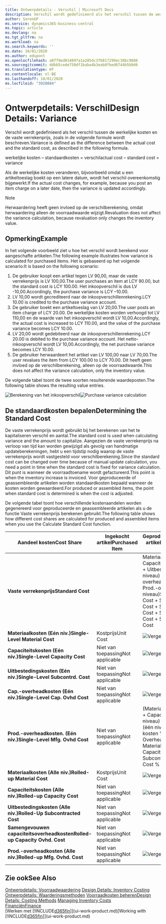 ```yaml
---
title: Ontwerpdetails - Verschil | Microsoft Docs
description: Verschil wordt gedefinieerd als het verschil tussen de werkelijke kosten en de vaste verrekenprijs, zoals in de volgende formule wordt beschreven.
author: SorenGP
ms.service: dynamics365-business-central
ms.topic: article
ms.devlang: na
ms.tgt_pltfrm: na
ms.workload: na
ms.search.keywords: ''
ms.date: 10/01/2020
ms.author: edupont
ms.openlocfilehash: a0ff9ed014897a1a285dc3f6817299ec38bc9886
ms.sourcegitcommit: ddbb5cede750df1baba4b3eab8fbed6744b5b9d6
ms.translationtype: HT
ms.contentlocale: nl-BE
ms.lasthandoff: 10/01/2020
ms.locfileid: "3920884"
---
```

# <a name="design-details-variance"></a><span data-ttu-id="8c753-103">Ontwerpdetails: Verschil</span><span class="sxs-lookup"><span data-stu-id="8c753-103">Design Details: Variance</span></span>
<span data-ttu-id="8c753-104">Verschil wordt gedefinieerd als het verschil tussen de werkelijke kosten en de vaste verrekenprijs, zoals in de volgende formule wordt beschreven.</span><span class="sxs-lookup"><span data-stu-id="8c753-104">Variance is defined as the difference between the actual cost and the standard cost, as described in the following formula.</span></span>  

 <span data-ttu-id="8c753-105">werkelijke kosten – standaardkosten = verschil</span><span class="sxs-lookup"><span data-stu-id="8c753-105">actual cost – standard cost = variance</span></span>  

 <span data-ttu-id="8c753-106">Als de werkelijke kosten veranderen, bijvoorbeeld omdat u een artikeltoeslag boekt op een latere datum, wordt het verschil overeenkomstig bijgewerkt.</span><span class="sxs-lookup"><span data-stu-id="8c753-106">If the actual cost changes, for example, because you post an item charge on a later date, then the variance is updated accordingly.</span></span>  

> [!NOTE]  
>  <span data-ttu-id="8c753-107">Herwaardering heeft geen invloed op de verschilberekening, omdat herwaardering alleen de voorraadwaarde wijzigt.</span><span class="sxs-lookup"><span data-stu-id="8c753-107">Revaluation does not affect the variance calculation, because revaluation only changes the inventory value.</span></span>  

## <a name="example"></a><span data-ttu-id="8c753-108">Opmerking</span><span class="sxs-lookup"><span data-stu-id="8c753-108">Example</span></span>  
 <span data-ttu-id="8c753-109">In het volgende voorbeeld ziet u hoe het verschil wordt berekend voor aangeschafte artikelen.</span><span class="sxs-lookup"><span data-stu-id="8c753-109">The following example illustrates how variance is calculated for purchased items.</span></span> <span data-ttu-id="8c753-110">Het is gebaseerd op het volgende scenario:</span><span class="sxs-lookup"><span data-stu-id="8c753-110">It is based on the following scenario:</span></span>  

1.  <span data-ttu-id="8c753-111">De gebruiker koopt een artikel tegen LV 90,00, maar de vaste verrekenprijs is LV 100,00.</span><span class="sxs-lookup"><span data-stu-id="8c753-111">The user purchases an item at LCY 90.00, but the standard cost is LCY 100.00.</span></span> <span data-ttu-id="8c753-112">Het inkoopverschil is dus LV -10,00.</span><span class="sxs-lookup"><span data-stu-id="8c753-112">Accordingly, the purchase variance is LCY –10.00.</span></span>  
2.  <span data-ttu-id="8c753-113">LV 10,00 wordt gecrediteerd naar de inkoopverschillenrekening.</span><span class="sxs-lookup"><span data-stu-id="8c753-113">LCY 10.00 is credited to the purchase variance account.</span></span>  
3.  <span data-ttu-id="8c753-114">De gebruiker boekt een artikeltoeslag van LV 20,00.</span><span class="sxs-lookup"><span data-stu-id="8c753-114">The user posts an item charge of LCY 20.00.</span></span> <span data-ttu-id="8c753-115">De werkelijke kosten worden verhoogd tot LV 110,00 en de waarde van het inkoopverschil wordt LV 10,00.</span><span class="sxs-lookup"><span data-stu-id="8c753-115">Accordingly, the actual cost is increased to LCY 110.00, and the value of the purchase variance becomes LCY 10.00.</span></span>  
4.  <span data-ttu-id="8c753-116">LV 20,00 wordt gedebiteerd naar de inkoopverschillenrekening.</span><span class="sxs-lookup"><span data-stu-id="8c753-116">LCY 20.00 is debited to the purchase variance account.</span></span> <span data-ttu-id="8c753-117">Het netto-inkoopverschil wordt LV 10,00.</span><span class="sxs-lookup"><span data-stu-id="8c753-117">Accordingly, the net purchase variance becomes LCY 10.00.</span></span>  
5.  <span data-ttu-id="8c753-118">De gebruiker herwaardeert het artikel van LV 100,00 naar LV 70,00.</span><span class="sxs-lookup"><span data-stu-id="8c753-118">The user revalues the item from LCY 100.00 to LCY 70.00.</span></span> <span data-ttu-id="8c753-119">Dit heeft geen invloed op de verschilberekening, alleen op de voorraadwaarde.</span><span class="sxs-lookup"><span data-stu-id="8c753-119">This does not affect the variance calculation, only the inventory value.</span></span>  

 <span data-ttu-id="8c753-120">De volgende tabel toont de twee soorten resulterende waardeposten.</span><span class="sxs-lookup"><span data-stu-id="8c753-120">The following table shows the resulting value entries.</span></span>  

 <span data-ttu-id="8c753-121">![Berekening van het inkoopverschil](media/design_details_inventory_costing_11_purchase_variance.png "Berekening van het inkoopverschil")</span><span class="sxs-lookup"><span data-stu-id="8c753-121">![Purchase variance calculation](media/design_details_inventory_costing_11_purchase_variance.png "Purchase variance calculation")</span></span>  

## <a name="determining-the-standard-cost"></a><span data-ttu-id="8c753-122">De standaardkosten bepalen</span><span class="sxs-lookup"><span data-stu-id="8c753-122">Determining the Standard Cost</span></span>  
 <span data-ttu-id="8c753-123">De vaste verrekenprijs wordt gebruikt bij het berekenen van het te kapitaliseren verschil en aantal.</span><span class="sxs-lookup"><span data-stu-id="8c753-123">The standard cost is used when calculating variance and the amount to capitalize.</span></span> <span data-ttu-id="8c753-124">Aangezien de vaste verrekenprijs na verloop van tijd kan worden gewijzigd als gevolg van handmatige updateberekeningen, hebt u een tijdstip nodig waarop de vaste verrekenprijs wordt vastgesteld voor verschilberekening.</span><span class="sxs-lookup"><span data-stu-id="8c753-124">Since the standard cost can be changed over time because of manual update calculation, you need a point in time when the standard cost is fixed for variance calculation.</span></span> <span data-ttu-id="8c753-125">Dit punt is wanneer de voorraadtoename wordt gefactureerd.</span><span class="sxs-lookup"><span data-stu-id="8c753-125">This point is when the inventory increase is invoiced.</span></span> <span data-ttu-id="8c753-126">Voor geproduceerde of geassembleerde artikelen worden standaardkosten bepaald wanneer de kosten worden gewaardeerd.</span><span class="sxs-lookup"><span data-stu-id="8c753-126">For produced or assembled items, the point when standard cost is determined is when the cost is adjusted.</span></span>  

 <span data-ttu-id="8c753-127">De volgende tabel toont hoe verschillende kostenaandelen worden gegenereerd voor geproduceerde en geassembleerde artikelen als u de functie Vaste verrekenprijs berekenen gebruikt.</span><span class="sxs-lookup"><span data-stu-id="8c753-127">The following table shows how different cost shares are calculated for produced and assembled items when you use the Calculate Standard Cost function.</span></span>  

|<span data-ttu-id="8c753-128">Aandeel kosten</span><span class="sxs-lookup"><span data-stu-id="8c753-128">Cost Share</span></span>|<span data-ttu-id="8c753-129">Ingekocht artikel</span><span class="sxs-lookup"><span data-stu-id="8c753-129">Purchased Item</span></span>|<span data-ttu-id="8c753-130">Geproduceerd/geassembleerd artikel</span><span class="sxs-lookup"><span data-stu-id="8c753-130">Produced/Assembled Item</span></span>|  
|----------------|--------------------|------------------------------|  
|<span data-ttu-id="8c753-131">**Vaste verrekenprijs**</span><span class="sxs-lookup"><span data-stu-id="8c753-131">**Standard Cost**</span></span>||<span data-ttu-id="8c753-132">Materiaalkosten (één niveau) + Capaciteitskosten (één niveau) + Uitbestedingskosten (één niveau) + Cap.-overheadkosten (één niveau) + Prod.-overheadkosten (één niveau)</span><span class="sxs-lookup"><span data-stu-id="8c753-132">Single-Level Material Cost + Single-Level Capacity Cost + Single-Level Subcontrd. Cost + Single-Level Cap. Ovhd. Cost + Single-Level Mfg. Ovhd. Cost</span></span>|  
|<span data-ttu-id="8c753-133">**Materiaalkosten (Eén niv.)**</span><span class="sxs-lookup"><span data-stu-id="8c753-133">**Single-Level Material Cost**</span></span>|<span data-ttu-id="8c753-134">Kostprijs</span><span class="sxs-lookup"><span data-stu-id="8c753-134">Unit Cost</span></span>|<span data-ttu-id="8c753-135">![Vergelijking 1](media/design_details_inventory_costing_11_equation_1.png "Vergelijking 1")</span><span class="sxs-lookup"><span data-stu-id="8c753-135">![Equation 1](media/design_details_inventory_costing_11_equation_1.png "Equation 1")</span></span>|  
|<span data-ttu-id="8c753-136">**Capaciteitskosten (Eén niv.)**</span><span class="sxs-lookup"><span data-stu-id="8c753-136">**Single-Level Capacity Cost**</span></span>|<span data-ttu-id="8c753-137">Niet van toepassing</span><span class="sxs-lookup"><span data-stu-id="8c753-137">Not applicable</span></span>|<span data-ttu-id="8c753-138">![Vergelijking 2](media/design_details_inventory_costing_11_equation_2.png "Vergelijking 2")</span><span class="sxs-lookup"><span data-stu-id="8c753-138">![Equation 2](media/design_details_inventory_costing_11_equation_2.png "Equation 2")</span></span>|  
|<span data-ttu-id="8c753-139">**Uitbestedingskosten (Eén niv.)**</span><span class="sxs-lookup"><span data-stu-id="8c753-139">**Single-Level Subcontrd. Cost**</span></span>|<span data-ttu-id="8c753-140">Niet van toepassing</span><span class="sxs-lookup"><span data-stu-id="8c753-140">Not applicable</span></span>|<span data-ttu-id="8c753-141">![Vergelijking 3](media/design_details_inventory_costing_11_equation_3.png "Vergelijking 3")</span><span class="sxs-lookup"><span data-stu-id="8c753-141">![Equation 3](media/design_details_inventory_costing_11_equation_3.png "Equation 3")</span></span>|  
|<span data-ttu-id="8c753-142">**Cap.-overheadkosten (Eén niv.)**</span><span class="sxs-lookup"><span data-stu-id="8c753-142">**Single-Level Cap. Ovhd Cost**</span></span>|<span data-ttu-id="8c753-143">Niet van toepassing</span><span class="sxs-lookup"><span data-stu-id="8c753-143">Not applicable</span></span>|<span data-ttu-id="8c753-144">![Vergelijking 4](media/design_details_inventory_costing_11_equation_4.png "Vergelijking 4")</span><span class="sxs-lookup"><span data-stu-id="8c753-144">![Equation 4](media/design_details_inventory_costing_11_equation_4.png "Equation 4")</span></span>|  
|<span data-ttu-id="8c753-145">**Prod.-overheadkosten. (Eén niv.)**</span><span class="sxs-lookup"><span data-stu-id="8c753-145">**Single-Level Mfg. Ovhd Cost**</span></span>|<span data-ttu-id="8c753-146">Niet van toepassing</span><span class="sxs-lookup"><span data-stu-id="8c753-146">Not applicable</span></span>|<span data-ttu-id="8c753-147">(Materiaalkosten (één niveau) + Capaciteitskosten (één niveau) + Uitbestedingskosten (één niveau)) \* Indirecte kosten % / 100 + Overheadtarief</span><span class="sxs-lookup"><span data-stu-id="8c753-147">(Single-Level Material Cost + Single-Level Capacity Cost + Single-Level Subcontrd. Cost) \* Indirect Cost % / 100 + Overhead Rate</span></span>|  
|<span data-ttu-id="8c753-148">**Materiaalkosten (Alle niv.)**</span><span class="sxs-lookup"><span data-stu-id="8c753-148">**Rolled-up Material Cost**</span></span>|<span data-ttu-id="8c753-149">Kostprijs</span><span class="sxs-lookup"><span data-stu-id="8c753-149">Unit Cost</span></span>|<span data-ttu-id="8c753-150">![Vergelijking 5](media/design_details_inventory_costing_11_equation_5.png "Vergelijking 5")</span><span class="sxs-lookup"><span data-stu-id="8c753-150">![Equation 5](media/design_details_inventory_costing_11_equation_5.png "Equation 5")</span></span>|  
|<span data-ttu-id="8c753-151">**Capaciteitskosten (Alle niv.)**</span><span class="sxs-lookup"><span data-stu-id="8c753-151">**Rolled-up Capacity Cost**</span></span>|<span data-ttu-id="8c753-152">Niet van toepassing</span><span class="sxs-lookup"><span data-stu-id="8c753-152">Not applicable</span></span>|<span data-ttu-id="8c753-153">![Vergelijking 6](media/design_details_inventory_costing_11_equation_6.png "Vergelijking 6")</span><span class="sxs-lookup"><span data-stu-id="8c753-153">![Equation 6](media/design_details_inventory_costing_11_equation_6.png "Equation 6")</span></span>|  
|<span data-ttu-id="8c753-154">**Uitbestedingskosten (Alle niv.)**</span><span class="sxs-lookup"><span data-stu-id="8c753-154">**Rolled-Up Subcontracted Cost**</span></span>|<span data-ttu-id="8c753-155">Niet van toepassing</span><span class="sxs-lookup"><span data-stu-id="8c753-155">Not applicable</span></span>|<span data-ttu-id="8c753-156">![Vergelijking 7](media/design_details_inventory_costing_11_equation_7.png "Vergelijking 7")</span><span class="sxs-lookup"><span data-stu-id="8c753-156">![Equation 7](media/design_details_inventory_costing_11_equation_7.png "Equation 7")</span></span>|  
|<span data-ttu-id="8c753-157">**Samengevouwen capaciteitsoverheadkosten**</span><span class="sxs-lookup"><span data-stu-id="8c753-157">**Rolled-up Capacity Ovhd. Cost**</span></span>|<span data-ttu-id="8c753-158">Niet van toepassing</span><span class="sxs-lookup"><span data-stu-id="8c753-158">Not applicable</span></span>|<span data-ttu-id="8c753-159">![Vergelijking 8](media/design_details_inventory_costing_11_equation_8.png "Vergelijking 8")</span><span class="sxs-lookup"><span data-stu-id="8c753-159">![Equation 8](media/design_details_inventory_costing_11_equation_8.png "Equation 8")</span></span>|  
|<span data-ttu-id="8c753-160">**Prod.-overheadkosten (Alle niv.)**</span><span class="sxs-lookup"><span data-stu-id="8c753-160">**Rolled-up Mfg. Ovhd. Cost**</span></span>|<span data-ttu-id="8c753-161">Niet van toepassing</span><span class="sxs-lookup"><span data-stu-id="8c753-161">Not applicable</span></span>|<span data-ttu-id="8c753-162">![Vergelijking 9](media/design_details_inventory_costing_11_equation_9.png "Vergelijking 9")</span><span class="sxs-lookup"><span data-stu-id="8c753-162">![Equation 9](media/design_details_inventory_costing_11_equation_9.png "Equation 9")</span></span>|  

## <a name="see-also"></a><span data-ttu-id="8c753-163">Zie ook</span><span class="sxs-lookup"><span data-stu-id="8c753-163">See Also</span></span>  
 <span data-ttu-id="8c753-164">[Ontwerpdetails: Voorraadwaardering](design-details-inventory-costing.md) </span><span class="sxs-lookup"><span data-stu-id="8c753-164">[Design Details: Inventory Costing](design-details-inventory-costing.md) </span></span>  
 <span data-ttu-id="8c753-165">[Ontwerpdetails: Waarderingsmethoden](design-details-costing-methods.md) [Voorraadkosten beheren](finance-manage-inventory-costs.md)</span><span class="sxs-lookup"><span data-stu-id="8c753-165">[Design Details: Costing Methods](design-details-costing-methods.md) [Managing Inventory Costs](finance-manage-inventory-costs.md)</span></span>  
 [<span data-ttu-id="8c753-166">Financiën</span><span class="sxs-lookup"><span data-stu-id="8c753-166">Finance</span></span>](finance.md)  
 <span data-ttu-id="8c753-167">[Werken met [!INCLUDE[d365fin](includes/d365fin_md.md)]](ui-work-product.md)</span><span class="sxs-lookup"><span data-stu-id="8c753-167">[Working with [!INCLUDE[d365fin](includes/d365fin_md.md)]](ui-work-product.md)</span></span>
